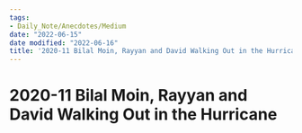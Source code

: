 ```yaml
---
tags:
- Daily_Note/Anecdotes/Medium
date: "2022-06-15"
date modified: "2022-06-16"
title: '2020-11 Bilal Moin, Rayyan and David Walking Out in the Hurricane'
---
```


# 2020-11 Bilal Moin, Rayyan and David Walking Out in the Hurricane
